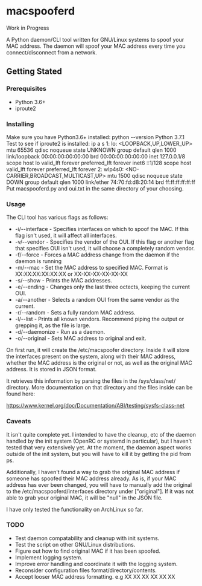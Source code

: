 # macspooferd

Work in Progress

A Python daemon/CLI tool written for GNU/Linux systems to spoof your MAC address.
The daemon will spoof your MAC address every time you connect/disconnect from a network.
## Getting Stated

### Prerequisites
- Python 3.6+
- iproute2

### Installing
Make sure you have Python3.6+ installed:
    python --version
    Python 3.7.1
Test to see if iproute2 is installed:
    ip a s
    1: lo: <LOOPBACK,UP,LOWER_UP> mtu 65536 qdisc noqueue state UNKNOWN group default qlen 1000
    link/loopback 00:00:00:00:00:00 brd 00:00:00:00:00:00
    inet 127.0.0.1/8 scope host lo
       valid_lft forever preferred_lft forever
    inet6 ::1/128 scope host 
       valid_lft forever preferred_lft forever
    2: wlp4s0: <NO-CARRIER,BROADCAST,MULTICAST,UP> mtu 1500 qdisc noqueue state DOWN group default qlen 1000
    link/ether 74:70:fd:d8:20:14 brd ff:ff:ff:ff:ff:ff
Put macspooferd.py and oui.txt in the same directory of your choosing.

### Usage
The CLI tool has various flags as follows:

- -i/--interface - Specifies interfaces on which to spoof the MAC. If this flag isn't used, it will affect all interfaces.
- -v/--vendor - Specifies the vendor of the OUI. If this flag or another flag that specifies OUI isn't used, it will choose a completely random vendor.
- -f/--force - Forces a MAC address change from the daemon if the daemon is running
- -m/--mac - Set the MAC address to specified MAC. Format is XX:XX:XX:XX:XX:XX or XX-XX-XX-XX-XX-XX
- -s/--show - Prints the MAC addresses.
- -e/--ending - Changes only the last three octects, keeping the current OUI.
- -a/--another - Selects a random OUI from the same vendor as the current.
- -r/--random - Sets a fully random MAC address.
- -l/--list - Prints all known vendors. Recommend piping the output or grepping it, as the file is large.
- -d/--daemonize - Run as a daemon.
- -o/--original - Sets MAC address to original and exit.

On first run, it will create the /etc/macspoofer directory. Inside it will store the interfaces present on the system, along with their MAC address, whether the MAC address is the original or not, as well as the original MAC address. It is stored in JSON format.

It retrieves this information by parsing the files in the /sys/class/net/<iface> directory. More documentation on that directory and the files inside can be found here: 

https://www.kernel.org/doc/Documentation/ABI/testing/sysfs-class-net

### Caveats

It isn't quite complete yet. I intended to have the cleanup, etc of the daemon handled by the init system (OpenRC or systemd in particular), but I haven't tested that very extensively yet. At the moment, the daemon aspect works outside of the init system, but you will have to kill it by getting the pid from ps.

Additionally, I haven't found a way to grab the original MAC address if someone has spoofed their MAC address already. As is, if your MAC address has ever been changed, you will have to manually add the original to the /etc/macspooferd/interfaces directory under <iface>["original"]. If it was not able to grab your original MAC, it will be "null" in the JSON file. 

I have only tested the functionality on ArchLinux so far.

### TODO

- Test daemon compatability and cleanup with init systems.
- Test the script on other GNU/Linux distributions.
- Figure out how to find original MAC if it has been spoofed.
- Implement logging system.
- Improve error handling and coordinate it with the logging system.
- Reconsider configuration files format/directory/contents.
- Accept looser MAC address formatting. e.g XX XX XX XX XX XX
